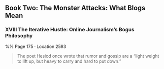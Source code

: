 ## Book Two: The Monster Attacks: What Blogs Mean 
### XVIII The Iterative Hustle: Online Journalism’s Bogus Philosophy
%% Page 175 · Location 2593 
> The poet Hesiod once wrote that rumor and gossip are a “light weight to lift up, but heavy to carry and hard to put down.” 